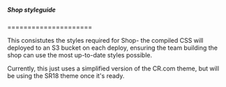 
##### Shop styleguide
=====================

This consistutes the styles required for Shop- the compiled CSS will deployed to an S3 bucket on each deploy, ensuring the team building the shop can use the most up-to-date styles possible.

Currently, this just uses a simplified version of the CR.com theme, but will be using the SR18 theme once it's ready.
